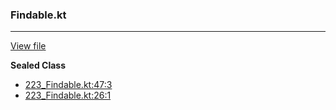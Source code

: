 ### Findable.kt
---
[View file](../../precision_analyzed/223_Findable.kt)

**Sealed Class**

 - [223_Findable.kt:47:3](../../precision_analyzed/223_Findable.kt#L47)
 - [223_Findable.kt:26:1](../../precision_analyzed/223_Findable.kt#L26)
